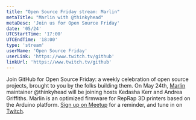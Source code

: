 ```yaml
---
title: "Open Source Friday stream: Marlin"
metaTitle: "Marlin with @thinkyhead"
metaDesc: 'Join us for Open Source Friday'
date: '05/24'
UTCStartTime: '17:00'
UTCEndTime: '18:00'
type: 'stream'
userName: 'Open Source Friday'
userLink: 'https://www.twitch.tv/github'
linkUrl: 'https://www.twitch.tv/github'
---
```


Join GitHub for Open Source Friday: a weekly celebration of open source projects, brought to you by the folks building them. 
On May 24th, [Marlin](github.com/MarlinFirmware/Marlin) maintainer @thinkyhead will be joining hosts Kedasha Kerr and Andrea Griffiths. Marlin is an optimized firmware for RepRap 3D printers based on the Arduino platform.  [Sign up on Meetup](https://www.meetup.com/github/) for a reminder, and tune in on [Twitch](https://www.twitch.tv/github).
